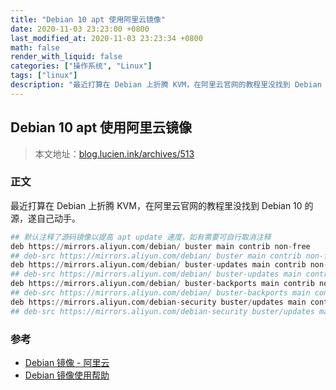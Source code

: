 ```yaml
---
title: "Debian 10 apt 使用阿里云镜像"
date: 2020-11-03 23:23:00 +0800
last_modified_at: 2020-11-03 23:23:34 +0800
math: false
render_with_liquid: false
categories: ["操作系统", "Linux"]
tags: ["linux"]
description: "最近打算在 Debian 上折腾 KVM，在阿里云官网的教程里没找到 Debian 10 的源，遂自己动手。"
---
```


## Debian 10 apt 使用阿里云镜像

> 本文地址：[blog.lucien.ink/archives/513][this]

### 正文

最近打算在 Debian 上折腾 KVM，在阿里云官网的教程里没找到 Debian 10 的源，遂自己动手。

```python
## 默认注释了源码镜像以提高 apt update 速度，如有需要可自行取消注释
deb https://mirrors.aliyun.com/debian/ buster main contrib non-free
## deb-src https://mirrors.aliyun.com/debian/ buster main contrib non-free
deb https://mirrors.aliyun.com/debian/ buster-updates main contrib non-free
## deb-src https://mirrors.aliyun.com/debian/ buster-updates main contrib non-free
deb https://mirrors.aliyun.com/debian/ buster-backports main contrib non-free
## deb-src https://mirrors.aliyun.com/debian/ buster-backports main contrib non-free
deb https://mirrors.aliyun.com/debian-security buster/updates main contrib non-free
## deb-src https://mirrors.aliyun.com/debian-security buster/updates main contrib non-free
```

### 参考

+ [Debian 镜像 - 阿里云][aliyun]
+ [Debian 镜像使用帮助][tuna]

[this]: https://blog.lucien.ink/archives/513/
[aliyun]: https://developer.aliyun.com/mirror/debian
[tuna]: https://mirrors.tuna.tsinghua.edu.cn/help/debian/